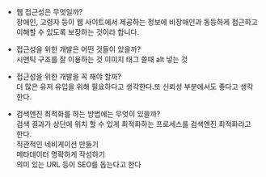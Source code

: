 - 웹 접근성은 무엇일까? <br>
 장애인, 고령자 등이 웹 사이트에서 제공하는 정보에 비장애인과 동등하게 접근하고 이해할 수 있도록 보장하는 것이라 합니다.


- 접근성을 위한 개발은 어떤 것들이 있을까? <br>
시맨틱 구조를 잘 이용하는 것
이미지 태그 쓸때 alt 넣는 것

- 접근성을 위한 개발을 꼭 해야 할까? <br>
더 많은 유저 유입을 위해 필요하다고 생각한다.또 신뢰성 부분에서도 좋다고 생각한다.


- 검색엔진 최적화를 하는 방법에는 무엇이 있을까? <br>
  검색 결과가 상단에 위치 할 수 있게 최적화하는 프로세스를 검색엔진 최적화라고 한다.<br>
  직관적인 네비게이션 만들기<br>
  메타데이터 명확하게 작성하기<br>
  의미 있는 URL 등이 SEO를 돕는다고 한다